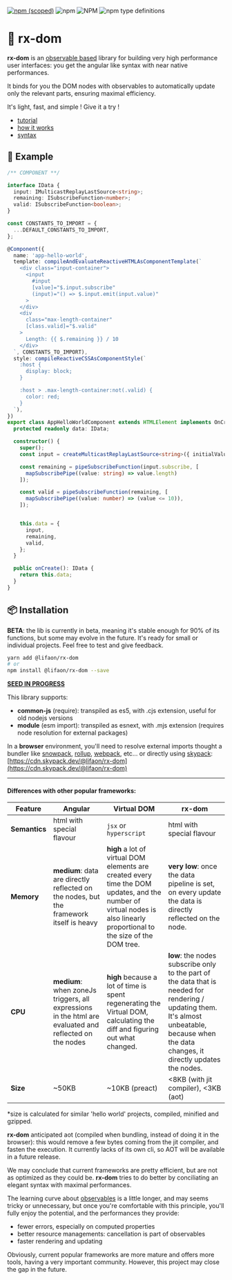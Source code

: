 [![npm (scoped)](https://img.shields.io/npm/v/@lifaon/rx-dom.svg)](https://www.npmjs.com/package/@lifaon/rx-dom)
![npm](https://img.shields.io/npm/dm/@lifaon/rx-dom.svg)
![NPM](https://img.shields.io/npm/l/@lifaon/rx-dom.svg)
![npm type definitions](https://img.shields.io/npm/types/@lifaon/rx-dom.svg)

# 🌱 rx-dom

[comment]: <> (https://github.com/tusharmath/reactive-dom#virtualdomvsreactivedom)

**rx-dom** is an [observable based](https://github.com/lifaon74/rx-js-light) library for building very high performance user interfaces:
you get the angular like syntax with near native performances.

It binds for you the DOM nodes with observables to automatically update only the relevant parts, ensuring maximal efficiency.

It's light, fast, and simple ! Give it a try !

- [tutorial](./examples/tutoral.md)
- [how it works](./examples/how-rx-dom-works.md)
- [syntax](./src/syntax.md)

## 📑 Example

```ts
/** COMPONENT **/

interface IData {
  input: IMulticastReplayLastSource<string>;
  remaining: ISubscribeFunction<number>;
  valid: ISubscribeFunction<boolean>;
}

const CONSTANTS_TO_IMPORT = {
  ...DEFAULT_CONSTANTS_TO_IMPORT,
};

@Component({
  name: 'app-hello-world',
  template: compileAndEvaluateReactiveHTMLAsComponentTemplate(`
    <div class="input-container">
      <input
        #input
        [value]="$.input.subscribe"
        (input)="() => $.input.emit(input.value)"
      >
    </div>
    <div
      class="max-length-container"
      [class.valid]="$.valid"
    >
      Length: {{ $.remaining }} / 10
    </div>
  `, CONSTANTS_TO_IMPORT),
  style: compileReactiveCSSAsComponentStyle(`
    :host {
      display: block;
    }

    :host > .max-length-container:not(.valid) {
      color: red;
    }
  `),
})
export class AppHelloWorldComponent extends HTMLElement implements OnCreate<IData> {
  protected readonly data: IData;

  constructor() {
    super();
    const input = createMulticastReplayLastSource<string>({ initialValue: '' });

    const remaining = pipeSubscribeFunction(input.subscribe, [
      mapSubscribePipe((value: string) => value.length)
    ]);

    const valid = pipeSubscribeFunction(remaining, [
      mapSubscribePipe((value: number) => (value <= 10)),
    ]);


    this.data = {
      input,
      remaining,
      valid,
    };
  }

  public onCreate(): IData {
    return this.data;
  }
}
```

## 📦 Installation

**BETA**: the lib is currently in beta, meaning it's stable enough for 90% of its functions,
but some may evolve in the future. It's ready for small or individual projects. Feel free to test and give feedback.

```bash
yarn add @lifaon/rx-dom
# or
npm install @lifaon/rx-dom --save
```

**[SEED IN PROGRESS](https://github.com/lifaon74/rx-js-light-debug-vite)**

This library supports:

- **common-js** (require): transpiled as es5, with .cjs extension, useful for old nodejs versions
- **module** (esm import): transpiled as esnext, with .mjs extension (requires node resolution for external packages)

In a **browser** environment, you'll need to resolve external imports thought a bundler like
[snowpack](https://www.snowpack.dev/),
[rollup](https://rollupjs.org/guide/en/),
[webpack](https://webpack.js.org/),
etc...
or directly using [skypack](https://www.skypack.dev/):
[https://cdn.skypack.dev/@lifaon/rx-dom](https://cdn.skypack.dev/@lifaon/rx-dom)


---

#### Differences with other popular frameworks:

Feature | Angular | Virtual DOM | rx-dom
---     |--- |---          | ---
**Semantics**| html with special flavour | `jsx` or `hyperscript` | html with special flavour
**Memory** | **medium**: data are directly reflected on the nodes, but the framework itself is heavy | **high** a lot of virtual DOM elements are created every time the DOM updates, and the number of virtual nodes is also linearly proportional to the size of the DOM tree. | **very low**: once the data pipeline is set, on every update the data is directly reflected on the node.
**CPU** | **medium**: when zoneJs triggers, all expressions in the html are evaluated and reflected on the nodes | **high** because a lot of time is spent regenerating the Virtual DOM, calculating the diff and figuring out what changed. | **low**: the nodes subscribe only to the part of the data that is needed for rendering / updating them. It's almost unbeatable, because when the data changes, it directly updates the nodes.
**Size** | ~50KB | ~10KB (preact) | <8KB (with jit compiler), <3KB (aot)

*size is calculated for similar 'hello world' projects, compiled, minified and gzipped.

**rx-dom** anticipated aot (compiled when bundling, instead of doing it in the browser):
this would remove a few bytes coming from the jit compiler, and fasten the execution.
It currently lacks of its own cli, so AOT will be available in a future release.

We may conclude that current frameworks are pretty efficient, but are not as optimized as they could be.
**rx-dom** tries to do better by conciliating an elegant syntax with maximal performances.

The learning curve about [observables](https://github.com/lifaon74/rx-js-light) is a little longer,
and may seems tricky or unnecessary,
but once you're comfortable with this principle, you'll fully enjoy the potential, and the performances they provide:

- fewer errors, especially on computed properties
- better resource managements: cancellation is part of observables
- faster rendering and updating

Obviously, current popular frameworks are more mature and offers more tools, having a very important community.
However, this project may close the gap in the future.




